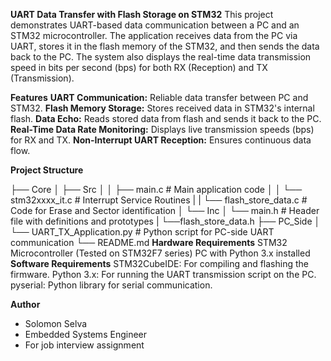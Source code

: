 **UART Data Transfer with Flash Storage on STM32**
This project demonstrates UART-based data communication between a PC and an STM32 microcontroller. The application receives data from the PC via UART, stores it in the flash memory of the STM32, and then sends the data back to the PC. The system also displays the real-time data transmission speed in bits per second (bps) for both RX (Reception) and TX (Transmission).

**Features**
**UART Communication:** Reliable data transfer between PC and STM32.
**Flash Memory Storage:** Stores received data in STM32's internal flash.
**Data Echo:** Reads stored data from flash and sends it back to the PC.
**Real-Time Data Rate Monitoring:** Displays live transmission speeds (bps) for RX and TX.
**Non-Interrupt UART Reception:** Ensures continuous data flow.

**Project Structure**

├── Core
│   ├── Src
│   │   ├── main.c         # Main application code
│   │   └── stm32xxxx_it.c # Interrupt Service Routines
|   |   └── flash_store_data.c # Code for Erase and Sector identification
│   └── Inc
│       └── main.h         # Header file with definitions and prototypes
|       └──flash_store_data.h
├── PC_Side
│   └── UART_TX_Application.py # Python script for PC-side UART communication
└── README.md
**Hardware Requirements**
STM32 Microcontroller (Tested on STM32F7 series)
PC with Python 3.x installed
**Software Requirements**
STM32CubeIDE: For compiling and flashing the firmware.
Python 3.x: For running the UART transmission script on the PC.
pyserial: Python library for serial communication.

**Author**
- Solomon Selva
- Embedded Systems Engineer
- For job interview assignment

